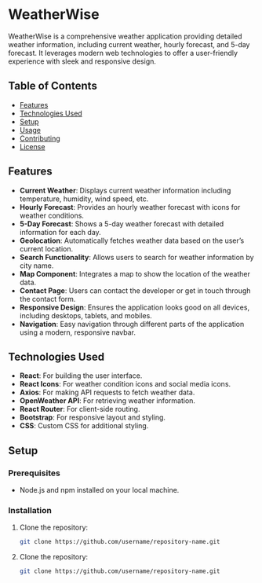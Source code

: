 # WeatherWise

WeatherWise is a comprehensive weather application providing detailed weather information, including current weather, hourly forecast, and 5-day forecast. It leverages modern web technologies to offer a user-friendly experience with sleek and responsive design.

## Table of Contents

- [Features](#features)
- [Technologies Used](#technologies-used)
- [Setup](#setup)
- [Usage](#usage)
- [Contributing](#contributing)
- [License](#license)

## Features

- **Current Weather**: Displays current weather information including temperature, humidity, wind speed, etc.
- **Hourly Forecast**: Provides an hourly weather forecast with icons for weather conditions.
- **5-Day Forecast**: Shows a 5-day weather forecast with detailed information for each day.
- **Geolocation**: Automatically fetches weather data based on the user’s current location.
- **Search Functionality**: Allows users to search for weather information by city name.
- **Map Component**: Integrates a map to show the location of the weather data.
- **Contact Page**: Users can contact the developer or get in touch through the contact form.
- **Responsive Design**: Ensures the application looks good on all devices, including desktops, tablets, and mobiles.
- **Navigation**: Easy navigation through different parts of the application using a modern, responsive navbar.

## Technologies Used

- **React**: For building the user interface.
- **React Icons**: For weather condition icons and social media icons.
- **Axios**: For making API requests to fetch weather data.
- **OpenWeather API**: For retrieving weather information.
- **React Router**: For client-side routing.
- **Bootstrap**: For responsive layout and styling.
- **CSS**: Custom CSS for additional styling.

## Setup

### Prerequisites

- Node.js and npm installed on your local machine.

### Installation

1. Clone the repository:

   ```bash
   git clone https://github.com/username/repository-name.git

   ```

2. Clone the repository:
   ```bash
   git clone https://github.com/username/repository-name.git
   ```

